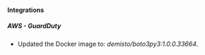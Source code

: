 
#### Integrations
##### AWS - GuardDuty
- Updated the Docker image to: *demisto/boto3py3:1.0.0.33664*.
